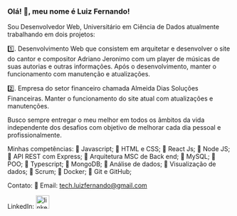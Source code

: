 ### Olá! 👋, meu nome é Luiz Fernando!

Sou Desenvolvedor Web, Universitário em Ciência de Dados atualmente trabalhando em dois projetos:

1️⃣. Desenvolvimento Web que consistem em arquitetar e desenvolver o site do cantor e compositor Adriano Jeronimo com um player de músicas de suas autorias e outras informações. Após o desenvolvimento, manter o funcionamento com manutenção e atualizações.

2️⃣. Empresa do setor financeiro chamada Almeida Dias Soluções Financeiras. Manter o funcionamento do site atual com atualizações e manutenções.

Busco sempre entregar o meu melhor em todos os âmbitos da vida independente dos desafios com objetivo de melhorar cada dia pessoal e profissionalmente.

Minhas competências:
🔹 Javascript;
🔹 HTML e CSS;
🔹 React Js;
🔹 Node JS;
🔹 API REST com Express;
🔹 Arquitetura MSC de Back end;
🔹 MySQL;
🔹 POO;
🔹 Typescript;
🔹 MongoDB;
🔹 Análise de dados;
🔹 Visualização de dados;
🔹 Scrum;
🔹 Docker;
🔹 Git e GitHub;

Contato:
🔸 Email: tech.luizfernando@gmail.com


LinkedIn: 
[<img src='https://cdn.icon-icons.com/icons2/99/PNG/512/linkedin_socialnetwork_17441.png' alt='linkedin' height='30'>](https://www.linkedin.com/in/nandorodrigues/)
